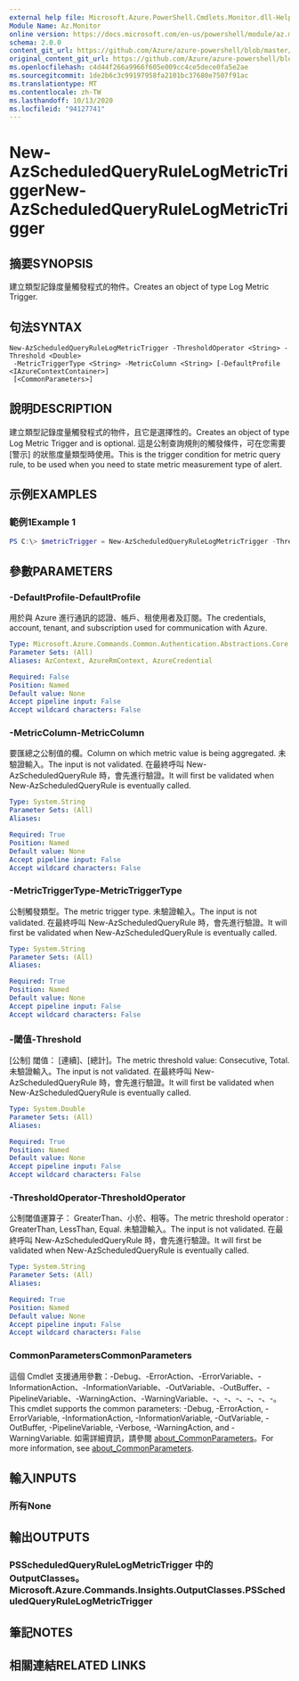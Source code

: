 ```yaml
---
external help file: Microsoft.Azure.PowerShell.Cmdlets.Monitor.dll-Help.xml
Module Name: Az.Monitor
online version: https://docs.microsoft.com/en-us/powershell/module/az.monitor/new-azscheduledqueryrulelogmetrictrigger
schema: 2.0.0
content_git_url: https://github.com/Azure/azure-powershell/blob/master/src/Monitor/Monitor/help/New-AzScheduledQueryRuleLogMetricTrigger.md
original_content_git_url: https://github.com/Azure/azure-powershell/blob/master/src/Monitor/Monitor/help/New-AzScheduledQueryRuleLogMetricTrigger.md
ms.openlocfilehash: c4d44f266a9966f605e009cc4ce5dece0fa5e2ae
ms.sourcegitcommit: 1de2b6c3c99197958fa2101bc37680e7507f91ac
ms.translationtype: MT
ms.contentlocale: zh-TW
ms.lasthandoff: 10/13/2020
ms.locfileid: "94127741"
---
```

# <span data-ttu-id="59447-101">New-AzScheduledQueryRuleLogMetricTrigger</span><span class="sxs-lookup"><span data-stu-id="59447-101">New-AzScheduledQueryRuleLogMetricTrigger</span></span>

## <span data-ttu-id="59447-102">摘要</span><span class="sxs-lookup"><span data-stu-id="59447-102">SYNOPSIS</span></span>
<span data-ttu-id="59447-103">建立類型記錄度量觸發程式的物件。</span><span class="sxs-lookup"><span data-stu-id="59447-103">Creates an object of type Log Metric Trigger.</span></span>

## <span data-ttu-id="59447-104">句法</span><span class="sxs-lookup"><span data-stu-id="59447-104">SYNTAX</span></span>

```
New-AzScheduledQueryRuleLogMetricTrigger -ThresholdOperator <String> -Threshold <Double>
 -MetricTriggerType <String> -MetricColumn <String> [-DefaultProfile <IAzureContextContainer>]
 [<CommonParameters>]
```

## <span data-ttu-id="59447-105">說明</span><span class="sxs-lookup"><span data-stu-id="59447-105">DESCRIPTION</span></span>
<span data-ttu-id="59447-106">建立類型記錄度量觸發程式的物件，且它是選擇性的。</span><span class="sxs-lookup"><span data-stu-id="59447-106">Creates an object of type Log Metric Trigger and is optional.</span></span>
<span data-ttu-id="59447-107">這是公制查詢規則的觸發條件，可在您需要 [警示] 的狀態度量類型時使用。</span><span class="sxs-lookup"><span data-stu-id="59447-107">This is the trigger condition for metric query rule, to be used when you need to state metric measurement type of alert.</span></span>

## <span data-ttu-id="59447-108">示例</span><span class="sxs-lookup"><span data-stu-id="59447-108">EXAMPLES</span></span>

### <span data-ttu-id="59447-109">範例1</span><span class="sxs-lookup"><span data-stu-id="59447-109">Example 1</span></span>
```powershell
PS C:\> $metricTrigger = New-AzScheduledQueryRuleLogMetricTrigger -ThresholdOperator "GreaterThan" -Threshold 5 -MetricTriggerType "Consecutive" -MetricColumn "Computer"
```

## <span data-ttu-id="59447-110">參數</span><span class="sxs-lookup"><span data-stu-id="59447-110">PARAMETERS</span></span>

### <span data-ttu-id="59447-111">-DefaultProfile</span><span class="sxs-lookup"><span data-stu-id="59447-111">-DefaultProfile</span></span>
<span data-ttu-id="59447-112">用於與 Azure 進行通訊的認證、帳戶、租使用者及訂閱。</span><span class="sxs-lookup"><span data-stu-id="59447-112">The credentials, account, tenant, and subscription used for communication with Azure.</span></span>

```yaml
Type: Microsoft.Azure.Commands.Common.Authentication.Abstractions.Core.IAzureContextContainer
Parameter Sets: (All)
Aliases: AzContext, AzureRmContext, AzureCredential

Required: False
Position: Named
Default value: None
Accept pipeline input: False
Accept wildcard characters: False
```

### <span data-ttu-id="59447-113">-MetricColumn</span><span class="sxs-lookup"><span data-stu-id="59447-113">-MetricColumn</span></span>
<span data-ttu-id="59447-114">要匯總之公制值的欄。</span><span class="sxs-lookup"><span data-stu-id="59447-114">Column on which metric value is being aggregated.</span></span>
<span data-ttu-id="59447-115">未驗證輸入。</span><span class="sxs-lookup"><span data-stu-id="59447-115">The input is not validated.</span></span> <span data-ttu-id="59447-116">在最終呼叫 New-AzScheduledQueryRule 時，會先進行驗證。</span><span class="sxs-lookup"><span data-stu-id="59447-116">It will first be validated when New-AzScheduledQueryRule is eventually called.</span></span>

```yaml
Type: System.String
Parameter Sets: (All)
Aliases:

Required: True
Position: Named
Default value: None
Accept pipeline input: False
Accept wildcard characters: False
```

### <span data-ttu-id="59447-117">-MetricTriggerType</span><span class="sxs-lookup"><span data-stu-id="59447-117">-MetricTriggerType</span></span>
<span data-ttu-id="59447-118">公制觸發類型。</span><span class="sxs-lookup"><span data-stu-id="59447-118">The metric trigger type.</span></span>
<span data-ttu-id="59447-119">未驗證輸入。</span><span class="sxs-lookup"><span data-stu-id="59447-119">The input is not validated.</span></span> <span data-ttu-id="59447-120">在最終呼叫 New-AzScheduledQueryRule 時，會先進行驗證。</span><span class="sxs-lookup"><span data-stu-id="59447-120">It will first be validated when New-AzScheduledQueryRule is eventually called.</span></span>

```yaml
Type: System.String
Parameter Sets: (All)
Aliases:

Required: True
Position: Named
Default value: None
Accept pipeline input: False
Accept wildcard characters: False
```

### <span data-ttu-id="59447-121">-閾值</span><span class="sxs-lookup"><span data-stu-id="59447-121">-Threshold</span></span>
<span data-ttu-id="59447-122">[公制] 閾值： [連續]、[總計]。</span><span class="sxs-lookup"><span data-stu-id="59447-122">The metric threshold value: Consecutive, Total.</span></span>
<span data-ttu-id="59447-123">未驗證輸入。</span><span class="sxs-lookup"><span data-stu-id="59447-123">The input is not validated.</span></span> <span data-ttu-id="59447-124">在最終呼叫 New-AzScheduledQueryRule 時，會先進行驗證。</span><span class="sxs-lookup"><span data-stu-id="59447-124">It will first be validated when New-AzScheduledQueryRule is eventually called.</span></span>

```yaml
Type: System.Double
Parameter Sets: (All)
Aliases:

Required: True
Position: Named
Default value: None
Accept pipeline input: False
Accept wildcard characters: False
```

### <span data-ttu-id="59447-125">-ThresholdOperator</span><span class="sxs-lookup"><span data-stu-id="59447-125">-ThresholdOperator</span></span>
<span data-ttu-id="59447-126">公制閾值運算子： GreaterThan、小於、相等。</span><span class="sxs-lookup"><span data-stu-id="59447-126">The metric threshold operator : GreaterThan, LessThan, Equal.</span></span>
<span data-ttu-id="59447-127">未驗證輸入。</span><span class="sxs-lookup"><span data-stu-id="59447-127">The input is not validated.</span></span> <span data-ttu-id="59447-128">在最終呼叫 New-AzScheduledQueryRule 時，會先進行驗證。</span><span class="sxs-lookup"><span data-stu-id="59447-128">It will first be validated when New-AzScheduledQueryRule is eventually called.</span></span>

```yaml
Type: System.String
Parameter Sets: (All)
Aliases:

Required: True
Position: Named
Default value: None
Accept pipeline input: False
Accept wildcard characters: False
```

### <span data-ttu-id="59447-129">CommonParameters</span><span class="sxs-lookup"><span data-stu-id="59447-129">CommonParameters</span></span>
<span data-ttu-id="59447-130">這個 Cmdlet 支援通用參數：-Debug、-ErrorAction、-ErrorVariable、-InformationAction、-InformationVariable、-OutVariable、-OutBuffer、-PipelineVariable、-WarningAction、-WarningVariable、-、-、-、-、-、-。</span><span class="sxs-lookup"><span data-stu-id="59447-130">This cmdlet supports the common parameters: -Debug, -ErrorAction, -ErrorVariable, -InformationAction, -InformationVariable, -OutVariable, -OutBuffer, -PipelineVariable, -Verbose, -WarningAction, and -WarningVariable.</span></span> <span data-ttu-id="59447-131">如需詳細資訊，請參閱 [about_CommonParameters](http://go.microsoft.com/fwlink/?LinkID=113216)。</span><span class="sxs-lookup"><span data-stu-id="59447-131">For more information, see [about_CommonParameters](http://go.microsoft.com/fwlink/?LinkID=113216).</span></span>

## <span data-ttu-id="59447-132">輸入</span><span class="sxs-lookup"><span data-stu-id="59447-132">INPUTS</span></span>

### <span data-ttu-id="59447-133">所有</span><span class="sxs-lookup"><span data-stu-id="59447-133">None</span></span>

## <span data-ttu-id="59447-134">輸出</span><span class="sxs-lookup"><span data-stu-id="59447-134">OUTPUTS</span></span>

### <span data-ttu-id="59447-135">PSScheduledQueryRuleLogMetricTrigger 中的 OutputClasses。</span><span class="sxs-lookup"><span data-stu-id="59447-135">Microsoft.Azure.Commands.Insights.OutputClasses.PSScheduledQueryRuleLogMetricTrigger</span></span>

## <span data-ttu-id="59447-136">筆記</span><span class="sxs-lookup"><span data-stu-id="59447-136">NOTES</span></span>

## <span data-ttu-id="59447-137">相關連結</span><span class="sxs-lookup"><span data-stu-id="59447-137">RELATED LINKS</span></span>
